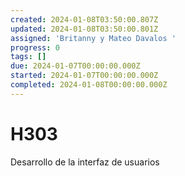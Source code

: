 ```yaml
---
created: 2024-01-08T03:50:00.807Z
updated: 2024-01-08T03:50:00.801Z
assigned: 'Britanny y Mateo Davalos '
progress: 0
tags: []
due: 2024-01-07T00:00:00.000Z
started: 2024-01-07T00:00:00.000Z
completed: 2024-01-08T00:00:00.000Z
---
```


# H303

Desarrollo de la interfaz de usuarios 
